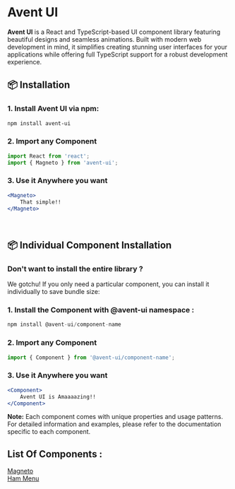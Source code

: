 # Avent UI

**Avent UI** is a React and TypeScript-based UI component library featuring beautiful designs and seamless animations. Built with modern web development in mind, it simplifies creating stunning user interfaces for your applications while offering full TypeScript support for a robust development experience.


## 📦 Installation

### 1. Install Avent UI via npm:

```bash
npm install avent-ui
```

### 2. Import any Component

```jsx
import React from 'react';
import { Magneto } from 'avent-ui';

```
### 3. Use it Anywhere you want

```jsx
<Magneto>
    That simple!!
</Magneto>
```
<br/>

## 📦 Individual Component Installation
### Don't want to install the entire library ?
We gotchu! If you only need a particular component, you can install it individually to save bundle size:

### 1. Install the Component with @avent-ui namespace :

```jsx
npm install @avent-ui/component-name
```

### 2. Import any Component

```jsx
import { Component } from '@avent-ui/component-name';

```
### 3. Use it Anywhere you want

```jsx
<Component>
    Avent UI is Amaaaazing!!
</Component>
```
 **Note:** Each component comes with unique properties and usage patterns. For detailed information and examples, please refer to the documentation specific to each component.

 ## List Of Components : 
 [Magneto ](src\components\ham-menu\README.md) <br/>
 [Ham Menu](src\components\Magneto\README.md)

